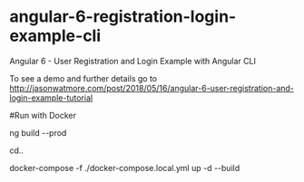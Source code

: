 # angular-6-registration-login-example-cli

Angular 6 - User Registration and Login Example with Angular CLI

To see a demo and further details go to http://jasonwatmore.com/post/2018/05/16/angular-6-user-registration-and-login-example-tutorial

#Run with Docker

ng build --prod

cd..
 
docker-compose -f ./docker-compose.local.yml up -d --build

